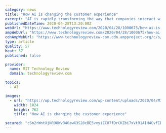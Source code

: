 ```yaml
---
category: news
title: "How AI is changing the customer experience"
excerpt: "AI is rapidly transforming the way that companies interact with their customers. MIT Technology Review Insights’ survey of 1,004 business leaders, “The global AI agenda,” found that customer service is the most active department for AI deployment today."
publishedDateTime: 2020-04-28T13:20:00Z
webUrl: "https://www.technologyreview.com/2020/04/28/1000675/how-ai-is-changing-the-customer-experience/"
ampWebUrl: "https://www.technologyreview.com/2020/04/28/1000675/how-ai-is-changing-the-customer-experience/amp/"
cdnAmpWebUrl: "https://www-technologyreview-com.cdn.ampproject.org/c/s/www.technologyreview.com/2020/04/28/1000675/how-ai-is-changing-the-customer-experience/amp/"
type: article
quality: 57
heat: 57
published: false

provider:
  name: MIT Technology Review
  domain: technologyreview.com

topics:
  - AI

images:
  - url: "https://wp.technologyreview.com/wp-content/uploads/2020/04/MITTR-AI-cust-exp-charts_1.jpg?w=1024"
    width: 1024
    height: 762
    title: "How AI is changing the customer experience"

secured: "cSn2rWntXjNR98Wv340awX3S28cBE5vxyiZCH7fDrCKZbi7xVtR1AIH4CvfID8SqCKt1iXoW7dFqdNHJw96m3Ba9PmP48fQY5Tck63QHtWdDnP6uVsKfQmqAjhYgi2/nsubWyRI/enNlpqae/ESdvvHv2jNwZ53/Hehpy728QVdtYwn8i3hLY1wK8otF57w6KcF2okhfimZZ+1A1HsZeI+UL6geGpYkD87c5FOnPolzkp3tGcMbo3L87sQ9GIBP0L6EW7hzTAULo7bqhHCYfJ8NlqzCuqr6qr1uJOw1flsehyBhsYjA4ytWDFPwGe42w1zRofLW5OuCGfMmFe176tLQQDHOtdALosHQdgdUPnYZDnhmjUF4ey4vih3AjrmJm1EJVIW4J4izBi+ZK0wguSpU2Mdh663EAhHXYKWJNza1MtLtMl0Wbzw2Hii929pG0bSkS1plgy1CShCCorVGcSzOpLS4DCXQ2bznd3igtyT4=;Q3seZRg0QLYJy5kJTXf+1Q=="
---
```


